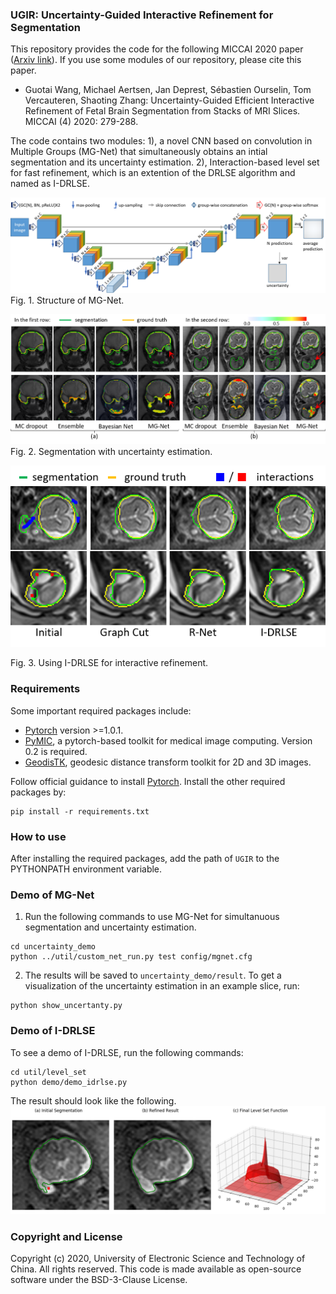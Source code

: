 ### UGIR: Uncertainty-Guided Interactive Refinement for Segmentation
This repository provides the code for the following MICCAI 2020 paper ([Arxiv link][arxiv_link]). If you use some modules of our repository, please cite this paper. 
* Guotai Wang, Michael Aertsen, Jan Deprest, Sébastien Ourselin, Tom Vercauteren, Shaoting Zhang:
Uncertainty-Guided Efficient Interactive Refinement of Fetal Brain Segmentation from Stacks of MRI Slices. MICCAI (4) 2020: 279-288. 

The code contains two modules: 1), a novel CNN based on convolution in Multiple Groups (MG-Net) that simultaneously obtains an intial segmentation and its uncertainty estimation. 2), Interaction-based level set for fast refinement, which is an extention of the DRLSE algorithm and named as I-DRLSE. 

![mg_net](./pictures/mgnet.png)
Fig. 1. Structure of MG-Net.

![uncertainty](./pictures/uncertainty.png)
Fig. 2. Segmentation with uncertainty estimation.

![refinement](./pictures/refinement.png)

Fig. 3. Using I-DRLSE for interactive refinement.

### Requirements
Some important required packages include:
* [Pytorch][torch_link] version >=1.0.1.
* [PyMIC][pymic_link], a pytorch-based toolkit for medical image computing. Version 0.2 is required. 
* [GeodisTK][geodistk_link], geodesic distance transform toolkit for 2D and 3D images.

Follow official guidance to install [Pytorch][torch_link]. Install the other required packages by:
```
pip install -r requirements.txt
```

[arxiv_link]:https://arxiv.org/abs/2007.00833
[torch_link]:https://pytorch.org/
[pymic_link]:https://github.com/HiLab-git/PyMIC
[geodistk_link]:https://github.com/taigw/GeodisTK

### How to use
After installing the required packages, add the path of `UGIR` to the PYTHONPATH environment variable. 
### Demo of MG-Net
1. Run the following commands to use MG-Net for simultanuous segmentation and uncertainty estimation. 
```
cd uncertainty_demo
python ../util/custom_net_run.py test config/mgnet.cfg
```
2. The results will be saved to `uncertainty_demo/result`. To get a visualization of the uncertainty estimation in an example slice, run: 
```
python show_uncertanty.py
```

### Demo of I-DRLSE
To see a demo of I-DRLSE, run the following commands:
```
cd util/level_set
python demo/demo_idrlse.py 
```
The result should look like the following.
![i-drlse](./pictures/i-drlse.png)

### Copyright and License
Copyright (c) 2020, University of Electronic Science and Technology of China.
All rights reserved. This code is made available as open-source software under the BSD-3-Clause License.
